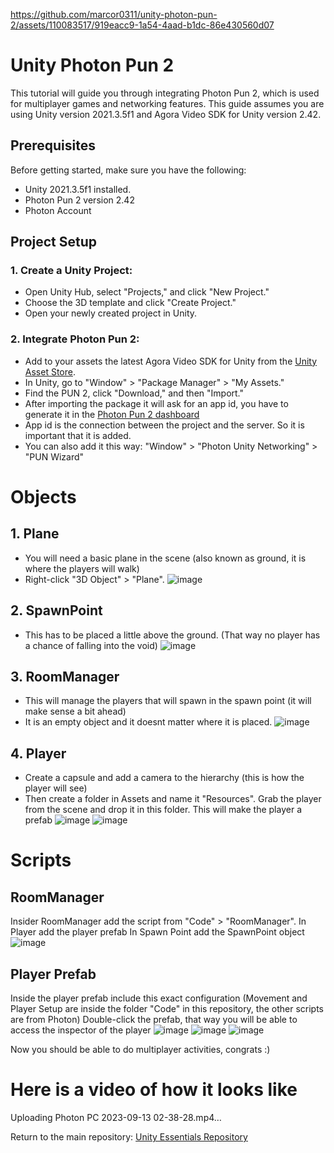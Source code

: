 
https://github.com/marcor0311/unity-photon-pun-2/assets/110083517/919eacc9-1a54-4aad-b1dc-86e430560d07
# Unity Photon Pun 2

This tutorial will guide you through integrating Photon Pun 2, which is used for multiplayer games and networking features. This guide assumes you are using Unity version 2021.3.5f1 and Agora Video SDK for Unity version 2.42.

## Prerequisites

Before getting started, make sure you have the following:

- Unity 2021.3.5f1 installed.
- Photon Pun 2 version 2.42
- Photon Account

## Project Setup

### 1. Create a Unity Project:

- Open Unity Hub, select "Projects," and click "New Project."
- Choose the 3D template and click "Create Project."
- Open your newly created project in Unity.

### 2. Integrate Photon Pun 2:

- Add to your assets the latest Agora Video SDK for Unity from the [Unity Asset Store](https://assetstore.unity.com/packages/tools/network/pun-2-free-119922).
- In Unity, go to "Window" > "Package Manager" > "My Assets."
- Find the PUN 2, click "Download," and then "Import."
- After importing the package it will ask for an app id, you have to generate it in the [Photon Pun 2 dashboard](https://www.photonengine.com/pun)
- App id is the connection between the project and the server. So it is important that it is added.
- You can also add it this way: "Window" > "Photon Unity Networking" > "PUN Wizard"

# Objects
## 1. Plane
- You will need a basic plane in the scene (also known as ground, it is where the players will walk)
- Right-click "3D Object" > "Plane".
![image](https://github.com/marcor0311/unity-photon-pun-2/assets/110083517/8e1b6b1f-6711-44b6-8cbe-712b853ce205)

## 2. SpawnPoint
- This has to be placed a little above the ground. (That way no player has a chance of falling into the void)
![image](https://github.com/marcor0311/unity-photon-pun-2/assets/110083517/4ddf0d27-44e8-4211-8650-47bb5ba8eca1)

## 3. RoomManager
- This will manage the players that will spawn in the spawn point (it will make sense a bit ahead)
- It is an empty object and it doesnt matter where it is placed.
![image](https://github.com/marcor0311/unity-photon-pun-2/assets/110083517/bc9eca8a-5716-4343-a1a7-0a423f831411)

## 4. Player
- Create a capsule and add a camera to the hierarchy (this is how the player will see)
- Then create a folder in Assets and name it "Resources". Grab the player from the scene and drop it in this folder. This will make the player a prefab
![image](https://github.com/marcor0311/unity-photon-pun-2/assets/110083517/9a77b35f-1db1-4779-b3ec-97ce836193ba)
![image](https://github.com/marcor0311/unity-photon-pun-2/assets/110083517/b9310f8f-b8e0-479c-8b66-ec2b63733282)

# Scripts
## RoomManager
Insider RoomManager add the script from "Code" > "RoomManager". 
In Player add the player prefab
In Spawn Point add the SpawnPoint object
![image](https://github.com/marcor0311/unity-photon-pun-2/assets/110083517/7e0288a2-9962-4538-b506-b8dbefad9541)

## Player Prefab
Inside the player prefab include this exact configuration (Movement and Player Setup are inside the folder "Code" in this repository, the other scripts are from Photon)
Double-click the prefab, that way you will be able to access the inspector of the player
![image](https://github.com/marcor0311/unity-photon-pun-2/assets/110083517/6257f968-d455-4dfd-be62-2ce3b310da60)
![image](https://github.com/marcor0311/unity-photon-pun-2/assets/110083517/d5990720-ee7b-47ec-9eb7-a1acc6ace185)
![image](https://github.com/marcor0311/unity-photon-pun-2/assets/110083517/5e3a2a05-d73c-4da6-b1c8-676ebe227a16)

Now you should be able to do multiplayer activities, congrats :)
# Here is a video of how it looks like
Uploading Photon PC 2023-09-13 02-38-28.mp4…




Return to the main repository: [Unity Essentials Repository](https://github.com/marcor0311/Unity-Essentials)
